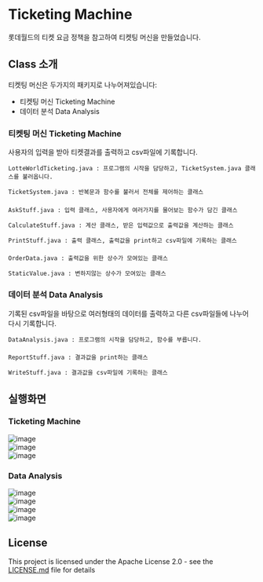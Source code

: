 # Ticketing Machine

롯데월드의 티켓 요금 정책을 참고하여 티켓팅 머신을 만들었습니다.

## Class 소개

티켓팅 머신은 두가지의 패키지로 나누어져있습니다:
- 티켓팅 머신 Ticketing Machine
- 데이터 분석 Data Analysis

### 티켓팅 머신 Ticketing Machine
사용자의 입력을 받아 티켓결과를 출력하고 csv파일에 기록합니다.
```
LotteWorldTicketing.java : 프로그램의 시작을 담당하고, TicketSystem.java 클래스를 불러옵니다.
```
```
TicketSystem.java : 반복문과 함수를 불러서 전체를 제어하는 클래스
```
####
```
AskStuff.java : 입력 클래스, 사용자에게 여러가지를 물어보는 함수가 담긴 클래스
```
```
CalculateStuff.java : 계산 클래스, 받은 입력값으로 출력값을 계산하는 클래스
```
```
PrintStuff.java : 출력 클래스, 출력값을 print하고 csv파일에 기록하는 클래스
```
####
```
OrderData.java : 출력값을 위한 상수가 모여있는 클래스
```
```
StaticValue.java : 변하지않는 상수가 모여있는 클래스
```




### 데이터 분석 Data Analysis
기록된 csv파일을 바탕으로 여러형태의 데이터를 출력하고 다른 csv파일들에 나누어 다시 기록합니다.

```
DataAnalysis.java : 프로그램의 시작을 담당하고, 함수를 부릅니다.
```
####
```
ReportStuff.java : 결과값을 print하는 클래스
```
```
WriteStuff.java : 결과값을 csv파일에 기록하는 클래스
```

## 실행화면

### Ticketing Machine

![image](https://user-images.githubusercontent.com/31551276/164574649-4548f3f5-7c76-4285-8200-bb5fb6298c3e.png)\
![image](https://user-images.githubusercontent.com/31551276/164574764-2baa625b-2baf-4488-99e7-cf089d134fff.png)\
![image](https://user-images.githubusercontent.com/31551276/164574993-93d80715-60cf-4bbc-89e0-403aca089c7f.png)

### Data Analysis

![image](https://user-images.githubusercontent.com/31551276/164575257-f9b46340-1eb5-48b9-991d-200c84dc5df5.png)\
![image](https://user-images.githubusercontent.com/31551276/164575274-443d63bd-fb8f-420f-a26f-d1f95a01dfe4.png)\
![image](https://user-images.githubusercontent.com/31551276/164575306-c2b1ac21-c859-4e85-b62e-b32875fa4cf7.png)\
![image](https://user-images.githubusercontent.com/31551276/164575321-407e8e04-831b-4fad-95fb-a881cc309be9.png)

## License

This project is licensed under the Apache License 2.0 - see the [LICENSE.md](LICENSE.md) file for details
